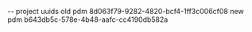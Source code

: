 
-- project uuids
old pdm 8d063f79-9282-4820-bcf4-1ff3c006cf08
new pdm b643db5c-578e-4b48-aafc-cc4190db582a